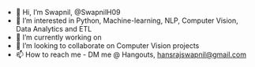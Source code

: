 - 👋 Hi, I’m Swapnil, @SwapnilH09
- 👀 I’m interested in Python, Machine-learning, NLP, Computer Vision, Data Analytics and ETL
- 🌱 I’m currently working on 
- 💞️ I’m looking to collaborate on Computer Vision projects
- 📫 How to reach me - DM me @ Hangouts, hansrajswapnil@gmail.com

<!---
SwapnilH09/SwapnilH09 is a ✨ special ✨ repository because its `README.md` (this file) appears on your GitHub profile.
You can click the Preview link to take a look at your changes.
--->
